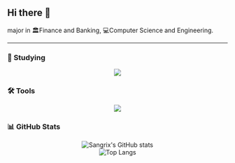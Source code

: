 ## Hi there 👋

major in 🏛️Finance and Banking, 💻Computer Science and Engineering.


---
### 📖 Studying
<p align="center">
  <a href="https://skillicons.dev">
    <img src="https://skillicons.dev/icons?i=aws,linux,githubactions,nginx" />
  </a>
</p>

### 🛠️ Tools
<p align="center">
  <a href="https://skillicons.dev">
    <img src="https://skillicons.dev/icons?i=mysql,postgres,spring,r,docker" />
  </a>
</p>

### 📊 GitHub Stats

<p align="center">
  <img src="https://github-readme-stats.vercel.app/api?username=Sangrix&count_private=true&show_icons=true&theme=onedark&card_width=450&cache_seconds=1800" alt="Sangrix's GitHub stats" />
  <br>
  <img src="https://github-readme-stats.vercel.app/api/top-langs/?username=Sangrix&theme=onedark&layout=compact&card_width=450&langs_count=6" alt="Top Langs" />
</p>





<!--
**Sangrix/Sangrix** is a ✨ _special_ ✨ repository because its `README.md` (this file) appears on your GitHub profile.

Here are some ideas to get you started:

- 🔭 I’m currently working on ...
- 🌱 I’m currently learning ...
- 👯 I’m looking to collaborate on ...
- 🤔 I’m looking for help with ...
- 💬 Ask me about ...
- 📫 How to reach me: ...
- 😄 Pronouns: ...
- ⚡ Fun fact: ...
-->
